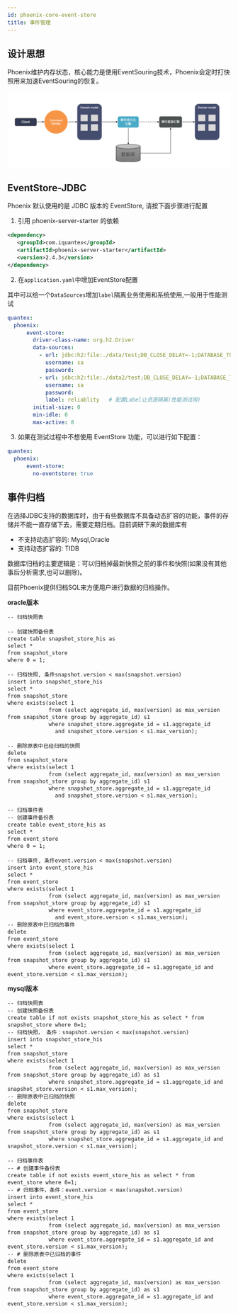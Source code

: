 ```yaml
---
id: phoenix-core-event-store
title: 事件管理
---
```


## 设计思想
Phoenix维护内存状态，核心能力是使用EventSouring技术，Phoenix会定时打快照用来加速EventSouring的恢复。

![show](../../assets/phoenix2.x/phoenix-lite/eventsouring.png)

## EventStore-JDBC

Phoenix 默认使用的是 JDBC 版本的 EventStore, 请按下面步骤进行配置

1. 引用 phoenix-server-starter 的依赖

```xml
<dependency>
   <groupId>com.iquantex</groupId>
   <artifactId>phoenix-server-starter</artifactId>
   <version>2.4.3</version>
</dependency>
```

2. 在`application.yaml`中增加EventStore配置

其中可以给一个`DataSources`增加`label`隔离业务使用和系统使用,一般用于性能测试

```yaml
quantex:
  phoenix:
      event-store:
        driver-class-name: org.h2.Driver
        data-sources:
          - url: jdbc:h2:file:./data/test;DB_CLOSE_DELAY=-1;DATABASE_TO_UPPER=FALSE;INIT=CREATE SCHEMA IF NOT EXISTS PUBLIC
            username: sa
            password:
          - url: jdbc:h2:file:./data2/test;DB_CLOSE_DELAY=-1;DATABASE_TO_UPPER=FALSE;INIT=CREATE SCHEMA IF NOT EXISTS PUBLIC
            username: sa
            password:
            label: reliablity   # 配置Label让资源隔离(性能测试用)
        initial-size: 0
        min-idle: 0
        max-active: 8
```

3. 如果在测试过程中不想使用 EventStore 功能，可以进行如下配置：

```yaml
quantex:
  phoenix:
      event-store:
        no-eventstore: true
```

## 事件归档

在选择JDBC支持的数据库时，由于有些数据库不具备动态扩容的功能，事件的存储并不能一直存储下去，需要定期归档。目前调研下来的数据库有

- 不支持动态扩容的: Mysql,Oracle
- 支持动态扩容的: TIDB

数据库归档的主要逻辑是：可以归档掉最新快照之前的事件和快照(如果没有其他事后分析需求,也可以删除)。

目前Phoenix提供归档SQL来方便用户进行数据的归档操作。

**oracle版本**

```oracle
-- 归档快照表

-- 创建快照备份表
create table snapshot_store_his as
select *
from snapshot_store
where 0 = 1;

-- 归档快照, 条件snapshot.version < max(snapshot.version)
insert into snapshot_store_his
select *
from snapshot_store
where exists(select 1
             from (select aggregate_id, max(version) as max_version from snapshot_store group by aggregate_id) s1
             where snapshot_store.aggregate_id = s1.aggregate_id
               and snapshot_store.version < s1.max_version);

-- 删除原表中已经归档的快照
delete
from snapshot_store
where exists(select 1
             from (select aggregate_id, max(version) as max_version from snapshot_store group by aggregate_id) s1
             where snapshot_store.aggregate_id = s1.aggregate_id
               and snapshot_store.version < s1.max_version);

-- 归档事件表
-- 创建事件备份表
create table event_store_his as
select *
from event_store
where 0 = 1;

-- 归档事件, 条件event.version < max(snapshot.version)
insert into event_store_his
select *
from event_store
where exists(select 1
             from (select aggregate_id, max(version) as max_version from snapshot_store group by aggregate_id) s1
             where event_store.aggregate_id = s1.aggregate_id
               and event_store.version < s1.max_version);
-- 删除原表中已归档的事件
delete
from event_store
where exists(select 1
             from (select aggregate_id, max(version) as max_version from snapshot_store group by aggregate_id) s1
             where event_store.aggregate_id = s1.aggregate_id and event_store.version < s1.max_version);
```


**mysql版本**

```mysql
-- 归档快照表
-- 创建快照备份表
create table if not exists snapshot_store_his as select * from snapshot_store where 0=1;
-- 归档快照， 条件：snapshot.version < max(snapshot.version)
insert into snapshot_store_his
select *
from snapshot_store
where exists(select 1
             from (select aggregate_id, max(version) as max_version from snapshot_store group by aggregate_id) as s1
             where snapshot_store.aggregate_id = s1.aggregate_id and snapshot_store.version < s1.max_version);
-- 删除原表中已归档的快照
delete
from snapshot_store
where exists(select 1
             from (select aggregate_id, max(version) as max_version from snapshot_store group by aggregate_id) as s1
             where snapshot_store.aggregate_id = s1.aggregate_id and snapshot_store.version < s1.max_version);

-- 归档事件表
-- # 创建事件备份表
create table if not exists event_store_his as select * from event_store where 0=1;
-- # 归档事件，条件：event.version < max(snapshot.version)
insert into event_store_his
select *
from event_store
where exists(select 1
             from (select aggregate_id, max(version) as max_version from snapshot_store group by aggregate_id) as s1
             where event_store.aggregate_id = s1.aggregate_id and event_store.version < s1.max_version);
-- # 删除原表中已归档的事件
delete
from event_store
where exists(select 1
             from (select aggregate_id, max(version) as max_version from snapshot_store group by aggregate_id) as s1
             where event_store.aggregate_id = s1.aggregate_id and event_store.version < s1.max_version);
```
